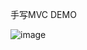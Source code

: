 手写MVC DEMO

![image](https://user-images.githubusercontent.com/6913696/59932430-baf3bc00-9479-11e9-9dc1-6838c0e66076.png)
